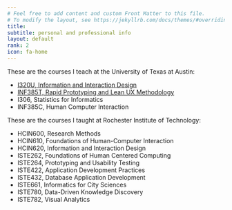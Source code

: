 ```yaml
---
# Feel free to add content and custom Front Matter to this file.
# To modify the layout, see https://jekyllrb.com/docs/themes/#overriding-theme-defaults
title:
subtitle: personal and professional info
layout: default
rank: 2
icon: fa-home
---
```

These are the courses I teach at the University of Texas at Austin:

- [I320U, Information and Interaction Design](/i320u.html)
- [INF385T, Rapid Prototyping and Lean UX Methodology](inf385t.html)
- I306, Statistics for Informatics
- INF385C, Human Computer Interaction

These are the courses I taught at Rochester Institute of Technology:

- HCIN600, Research Methods
- HCIN610, Foundations of Human-Computer Interaction
- HCIN620, Information and Interaction Design
- ISTE262, Foundations of Human Centered Computing
- ISTE264, Prototyping and Usability Testing
- ISTE422, Application Development Practices
- ISTE432, Database Application Development
- ISTE661, Informatics for City Sciences
- ISTE780, Data-Driven Knowledge Discovery
- ISTE782, Visual Analytics
